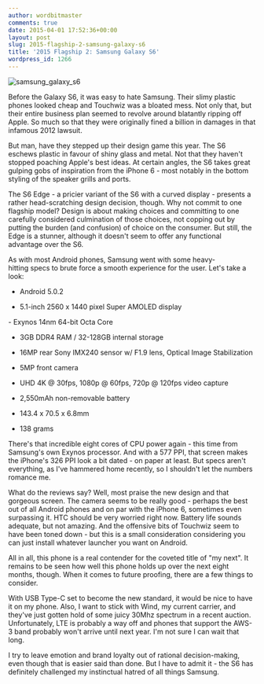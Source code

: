 ```yaml
---
author: wordbitmaster
comments: true
date: 2015-04-01 17:52:36+00:00
layout: post
slug: 2015-flagship-2-samsung-galaxy-s6
title: '2015 Flagship 2: Samsung Galaxy S6'
wordpress_id: 1266
---
```


![samsung_galaxy_s6](https://wordbitarchives.files.wordpress.com/2015/04/samsung_galaxy_s6.png)




Before the Galaxy S6, it was easy to hate Samsung. Their slimy plastic phones looked cheap and Touchwiz was a bloated mess. Not only that, but their entire business plan seemed to revolve around blatantly ripping off Apple. So much so that they were originally fined a billion in damages in that infamous 2012 lawsuit.




But man, have they stepped up their design game this year. The S6 eschews plastic in favour of shiny glass and metal. Not that they haven't stopped poaching Apple's best ideas. At certain angles, the S6 takes great gulping gobs of inspiration from the iPhone 6 - most notably in the bottom styling of the speaker grills and ports.




The S6 Edge - a pricier variant of the S6 with a curved display - presents a rather head-scratching design decision, though. Why not commit to one flagship model? Design is about making choices and committing to one carefully considered culmination of those choices, not copping out by putting the burden (and confusion) of choice on the consumer. But still, the Edge is a stunner, although it doesn't seem to offer any functional advantage over the S6.




As with most Android phones, Samsung went with some heavy-hitting specs to brute force a smooth experience for the user. Let's take a look:




- Android 5.0.2




- 5.1-inch 2560 x 1440 pixel Super AMOLED display




- Exynos 14nm 64-bit Octa Core




- 3GB DDR4 RAM / 32-128GB internal storage




- 16MP rear Sony IMX240 sensor w/ F1.9 lens, Optical Image Stabilization




- 5MP front camera




- UHD 4K @ 30fps, 1080p @ 60fps, 720p @ 120fps video capture




- 2,550mAh non-removable battery




- 143.4 x 70.5 x 6.8mm




- 138 grams




There's that incredible eight cores of CPU power again - this time from Samsung's own Exynos processor. And with a 577 PPI, that screen makes the iPhone's 326 PPI look a bit dated - on paper at least. But specs aren't everything, as I've hammered home recently, so I shouldn't let the numbers romance me.




What do the reviews say? Well, most praise the new design and that gorgeous screen. The camera seems to be really good - perhaps the best out of all Android phones and on par with the iPhone 6, sometimes even surpassing it. HTC should be very worried right now. Battery life sounds adequate, but not amazing. And the offensive bits of Touchwiz seem to have been toned down - but this is a small consideration considering you can just install whatever launcher you want on Android.




All in all, this phone is a real contender for the coveted title of "my next". It remains to be seen how well this phone holds up over the next eight months, though. When it comes to future proofing, there are a few things to consider.




With USB Type-C set to become the new standard, it would be nice to have it on my phone. Also, I want to stick with Wind, my current carrier, and they've just gotten hold of some juicy 30Mhz spectrum in a recent auction. Unfortunately, LTE is probably a way off and phones that support the AWS-3 band probably won't arrive until next year. I'm not sure I can wait that long.




I try to leave emotion and brand loyalty out of rational decision-making, even though that is easier said than done. But I have to admit it - the S6 has definitely challenged my instinctual hatred of all things Samsung.

